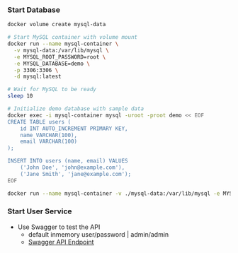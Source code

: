 ### Start Database

```bash
docker volume create mysql-data

# Start MySQL container with volume mount
docker run --name mysql-container \
  -v mysql-data:/var/lib/mysql \
  -e MYSQL_ROOT_PASSWORD=root \
  -e MYSQL_DATABASE=demo \
  -p 3306:3306 \
  -d mysql:latest

# Wait for MySQL to be ready
sleep 10

# Initialize demo database with sample data
docker exec -i mysql-container mysql -uroot -proot demo << EOF
CREATE TABLE users (
    id INT AUTO_INCREMENT PRIMARY KEY,
    name VARCHAR(100),
    email VARCHAR(100)
);

INSERT INTO users (name, email) VALUES
    ('John Doe', 'john@example.com'),
    ('Jane Smith', 'jane@example.com');
EOF

docker run --name mysql-container -v ./mysql-data:/var/lib/mysql -e MYSQL_ROOT_PASSWORD=root -e MYSQL_DATABASE=user -p 3306:3306 -d mysql:latest
```


### Start User Service

- Use Swagger to test the API
  - default inmemory user/password | admin/admin
  - [Swagger API Endpoint](http://localhost:8080/swagger-ui/index.html)